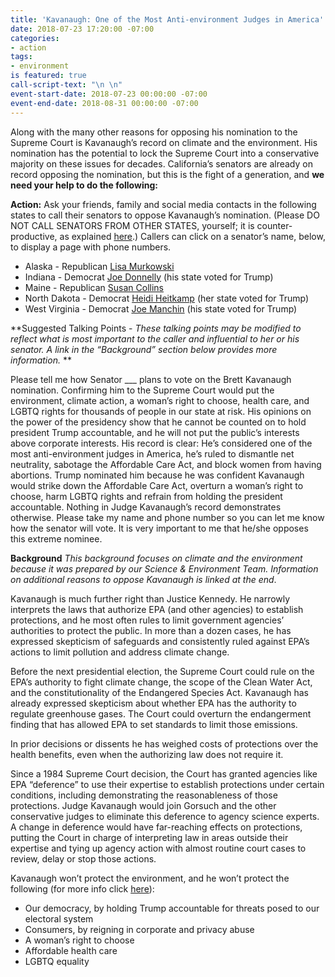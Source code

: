 ```yaml
---
title: 'Kavanaugh: One of the Most Anti-environment Judges in America'
date: 2018-07-23 17:20:00 -07:00
categories:
- action
tags:
- environment
is featured: true
call-script-text: "\n \n"
event-start-date: 2018-07-23 00:00:00 -07:00
event-end-date: 2018-08-31 00:00:00 -07:00
---
```


Along with the many other reasons for opposing his nomination to the Supreme Court is Kavanaugh’s record on climate and the environment.  His nomination has the potential to lock the Supreme Court into a conservative majority on these issues for decades.  California’s senators are already on record opposing the nomination, but this is the fight of a generation, and **we need your help to do the following:**

**Action:** Ask your friends, family and social media contacts in the following states to call their senators to oppose Kavanaugh’s nomination.  (Please DO NOT CALL SENATORS FROM OTHER STATES, yourself; it is counter-productive, as explained [here](https://www.indivisible.org/resource/not-call-members-arent/?link_id=1&can_id=06c9460b9153c981a6209546f87ff5a0&source=email-newsletter-717-call-only-your-members-of-congress&email_referrer=email_386130___subject_480498&email_subject=newsletter-717-call-only-your-members-of-congress).)  Callers can click on a senator’s name, below, to display a page with phone numbers.

- Alaska - Republican [Lisa Murkowski](https://www.murkowski.senate.gov/contact/office-locations)  
- Indiana - Democrat [Joe Donnelly](https://www.donnelly.senate.gov/contact/office-locations) (his state voted for Trump)
- Maine - Republican [Susan Collins](https://www.numbersusa.com/content/my/congress/395/contact)
- North Dakota - Democrat [Heidi Heitkamp](https://www.numbersusa.com/content/my/congress/11588/contact) (her state voted for Trump)
- West Virginia - Democrat [Joe Manchin](https://www.manchin.senate.gov/contact-joe/office-locations) (his state voted for Trump)

**Suggested Talking Points - *These talking points may be modified to reflect what is most important to the caller and influential to her or his senator.  A link in the “Background” section below provides more information.* **
 
Please tell me how Senator ___ plans to vote on the Brett Kavanaugh nomination.  Confirming him to the Supreme Court would put the environment, climate action, a woman’s right to choose, health care, and LGBTQ rights for thousands of people in our state at risk.  His opinions on the power of the presidency show that he cannot be counted on to hold president Trump accountable, and he will not put the public’s interests above corporate interests. His record is clear: He’s considered one of the most anti-environment judges in America, he’s ruled to dismantle net neutrality, sabotage the Affordable Care Act, and block women from having abortions. Trump nominated him because he was confident Kavanaugh would strike down the Affordable Care Act, overturn a woman’s right to choose, harm LGBTQ rights and refrain from holding the president accountable. Nothing in Judge Kavanaugh’s record demonstrates otherwise.  Please take my name and phone number so you can let me know how the senator will vote.  It is very important to me that he/she opposes this extreme nominee. 


**Background** 
*This background focuses on climate and the environment because it was prepared by our Science & Environment Team.  Information on additional reasons to oppose Kavanaugh is linked at the end*. 

Kavanaugh is much further right than Justice Kennedy.  He narrowly interprets the laws that authorize EPA (and other agencies) to establish protections, and he most often rules to limit government agencies’ authorities to protect the public.  In more than a dozen cases, he has expressed skepticism of safeguards and consistently ruled against EPA’s actions to limit pollution and address climate change.  

Before the next presidential election, the Supreme Court could rule on the EPA’s authority to fight climate change, the scope of the Clean Water Act, and the constitutionality of the Endangered Species Act. Kavanaugh has already expressed skepticism about whether EPA has the authority to regulate greenhouse gases. The Court could overturn the endangerment finding that has allowed EPA to set standards to limit  those emissions.

In prior decisions or dissents he has weighed costs of protections over the health benefits, even when the authorizing law does not require it. 

Since a 1984 Supreme Court decision, the Court has granted agencies like EPA “deference” to use their expertise to establish protections under certain conditions, including demonstrating the reasonableness of those protections.  Judge Kavanaugh would join Gorsuch and the other conservative judges to eliminate this deference to agency science experts.  A change in deference would have far-reaching effects on protections, putting the Court in charge of interpreting law in areas outside their expertise and tying up agency action with almost routine court cases to review, delay or stop those actions.    

Kavanaugh won’t protect the environment, and he won’t protect the following (for more info click [here](https://www.indivisible.org/resource/must-stop-kavanaugh-becoming-trumps-next-supreme-court-justice/)):  

- Our democracy, by holding Trump accountable for threats posed to our electoral system
- Consumers, by reigning in corporate and privacy abuse  
- A woman’s right to choose 
- Affordable health care
- LGBTQ equality 
